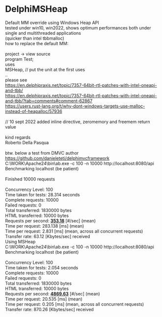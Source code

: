 # DelphiMSHeap
Default MM override using Windows Heap API<br>
tested under win10, win2022, shows optimum performances both under single and multithreaded applications <br>
(quicker than intel tbbmalloc)<br>
how to replace the default MM:<br><br>
project -> view source<br>
program Test;<br>
uses<br>
MSHeap, // put the unit at the first uses<br>
..<br>
please see<br>
https://en.delphipraxis.net/topic/7357-64bit-rtl-patches-with-intel-oneapi-and-tbb/<br>
https://en.delphipraxis.net/topic/7357-64bit-rtl-patches-with-intel-oneapi-and-tbb/?tab=comments#comment-62867<br>
https://users.rust-lang.org/t/why-dont-windows-targets-use-malloc-instead-of-heapalloc/57936<br>
<br>
// 10 sept 2022 added inline directive, zeromemory and freemem return value<br>
<br>
kind regards<br>
Roberto Della Pasqua<br>
<br>
btw. below a test from DMVC author https://github.com/danieleteti/delphimvcframework<br>
C:\WORK\Apache24\bin\ab.exe -c 100 -n 10000 http://localhost:8080/api<br>
Benchmarking localhost (be patient)<br>
<br>
Finished 10000 requests<br>
<br>
Concurrency Level:      100<br>
Time taken for tests:   28.314 seconds<br>
Complete requests:      10000<br>
Failed requests:        0<br>
Total transferred:      1830000 bytes<br>
HTML transferred:       10000 bytes<br>
Requests per second:    <b><u>353.18</u></b> [#/sec] (mean) <br>
Time per request:       283.138 [ms] (mean)<br>
Time per request:       2.831 [ms] (mean, across all concurrent requests)<br>
Transfer rate:          63.12 [Kbytes/sec] received<br>
Using MSHeap<br>
C:\WORK\Apache24\bin\ab.exe -c 100 -n 10000 http://localhost:8080/api<br>
Benchmarking localhost (be patient)<br>
<br>
Concurrency Level:      100<br>
Time taken for tests:   2.054 seconds<br>
Complete requests:      10000<br>
Failed requests:        0<br>
Total transferred:      1830000 bytes<br>
HTML transferred:       10000 bytes<br>
Requests per second:    <b><u>4869.63</u></b> [#/sec] (mean) <br>
Time per request:       20.535 [ms] (mean)<br>
Time per request:       0.205 [ms] (mean, across all concurrent requests)<br>
Transfer rate:          870.26 [Kbytes/sec] received<br>
